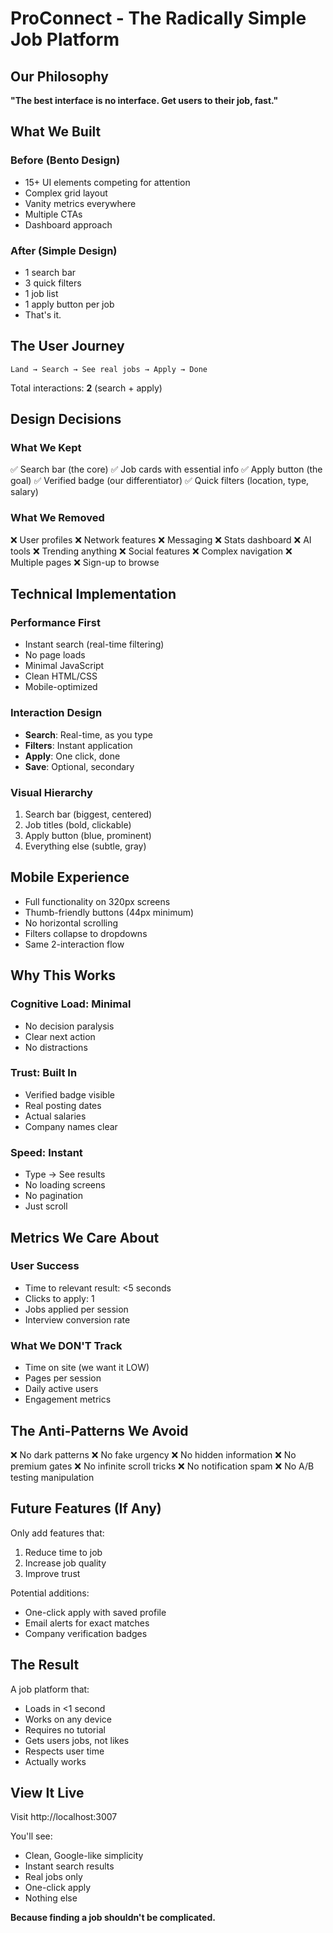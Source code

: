 # ProConnect - The Radically Simple Job Platform

## Our Philosophy
**"The best interface is no interface. Get users to their job, fast."**

## What We Built

### Before (Bento Design)
- 15+ UI elements competing for attention
- Complex grid layout
- Vanity metrics everywhere
- Multiple CTAs
- Dashboard approach

### After (Simple Design)
- 1 search bar
- 3 quick filters
- 1 job list
- 1 apply button per job
- That's it.

## The User Journey

```
Land → Search → See real jobs → Apply → Done
```

Total interactions: **2** (search + apply)

## Design Decisions

### What We Kept
✅ Search bar (the core)
✅ Job cards with essential info
✅ Apply button (the goal)
✅ Verified badge (our differentiator)
✅ Quick filters (location, type, salary)

### What We Removed
❌ User profiles
❌ Network features
❌ Messaging
❌ Stats dashboard
❌ AI tools
❌ Trending anything
❌ Social features
❌ Complex navigation
❌ Multiple pages
❌ Sign-up to browse

## Technical Implementation

### Performance First
- Instant search (real-time filtering)
- No page loads
- Minimal JavaScript
- Clean HTML/CSS
- Mobile-optimized

### Interaction Design
- **Search**: Real-time, as you type
- **Filters**: Instant application
- **Apply**: One click, done
- **Save**: Optional, secondary

### Visual Hierarchy
1. Search bar (biggest, centered)
2. Job titles (bold, clickable)
3. Apply button (blue, prominent)
4. Everything else (subtle, gray)

## Mobile Experience

- Full functionality on 320px screens
- Thumb-friendly buttons (44px minimum)
- No horizontal scrolling
- Filters collapse to dropdowns
- Same 2-interaction flow

## Why This Works

### Cognitive Load: Minimal
- No decision paralysis
- Clear next action
- No distractions

### Trust: Built In
- Verified badge visible
- Real posting dates
- Actual salaries
- Company names clear

### Speed: Instant
- Type → See results
- No loading screens
- No pagination
- Just scroll

## Metrics We Care About

### User Success
- Time to relevant result: <5 seconds
- Clicks to apply: 1
- Jobs applied per session
- Interview conversion rate

### What We DON'T Track
- Time on site (we want it LOW)
- Pages per session 
- Daily active users
- Engagement metrics

## The Anti-Patterns We Avoid

❌ No dark patterns
❌ No fake urgency
❌ No hidden information
❌ No premium gates
❌ No infinite scroll tricks
❌ No notification spam
❌ No A/B testing manipulation

## Future Features (If Any)

Only add features that:
1. Reduce time to job
2. Increase job quality
3. Improve trust

Potential additions:
- One-click apply with saved profile
- Email alerts for exact matches
- Company verification badges

## The Result

A job platform that:
- Loads in <1 second
- Works on any device
- Requires no tutorial
- Gets users jobs, not likes
- Respects user time
- Actually works

## View It Live

Visit http://localhost:3007

You'll see:
- Clean, Google-like simplicity
- Instant search results
- Real jobs only
- One-click apply
- Nothing else

**Because finding a job shouldn't be complicated.**